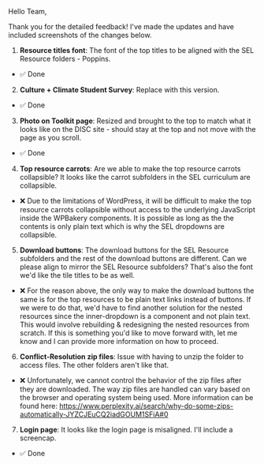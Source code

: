 Hello Team,

Thank you for the detailed feedback! I've made the updates and have included screenshots of the changes below.

1. **Resource titles font**: The font of the top titles to be aligned with the SEL Resource folders - Poppins.
  - ✅ Done
2. **Culture + Climate Student Survey**: Replace with this version.
  - ✅ Done
3. **Photo on Toolkit page**: Resized and brought to the top to match what it looks like on the DISC site - should stay at the top and not move with the page as you scroll.
  - ✅ Done
4. **Top resource carrots**: Are we able to make the top resource carrots collapsible? It looks like the carrot subfolders in the SEL curriculum are collapsible.
  - ❌ Due to the limitations of WordPress, it will be difficult to make the top resource carrots collapsible without access to the underlying JavaScript inside the WPBakery components. It is possible as long as the the contents is only plain text which is why the SEL dropdowns are collapsible.
5. **Download buttons**: The download buttons for the SEL Resource subfolders and the rest of the download buttons are different. Can we please align to mirror the SEL Resource subfolders? That's also the font we'd like the tile titles to be as well.
  - ❌ For the reason above, the only way to make the download buttons the same is for the top resources to be plain text links instead of buttons. If we were to do that, we'd have to find another solution for the nested resources since the inner-dropdown is a component and not plain text. This would involve rebuilding & redesigning the nested resources from scratch. If this is something you'd like to move forward with, let me know and I can provide more information on how to proceed.
6. **Conflict-Resolution zip files**: Issue with having to unzip the folder to access files. The other folders aren't like that.
  - ❌ Unfortunately, we cannot control the behavior of the zip files after they are downloaded. The way zip files are handled can vary based on the browser and operating system being used. More information can be found here: https://www.perplexity.ai/search/why-do-some-zips-automatically-JYZCJEuCQ2iadGOUM1SFiA#0
7. **Login page**: It looks like the login page is misaligned. I'll include a screencap.
  - ✅ Done
